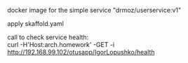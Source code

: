 docker image for the simple service "drmoz/userservice:v1"<br/>

apply skaffold.yaml<br/>

call to check service health:<br/>
curl -H'Host:arch.homework' -GET -i http://192.168.99.102/otusapp/IgorLopushko/health
